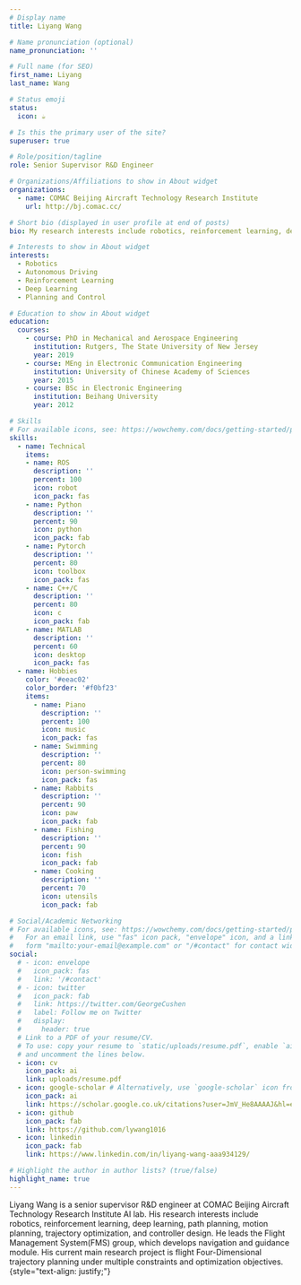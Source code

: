 ```yaml
---
# Display name
title: Liyang Wang

# Name pronunciation (optional)
name_pronunciation: ''

# Full name (for SEO)
first_name: Liyang
last_name: Wang

# Status emoji
status:
  icon: ☕️

# Is this the primary user of the site?
superuser: true

# Role/position/tagline
role: Senior Supervisor R&D Engineer

# Organizations/Affiliations to show in About widget
organizations:
  - name: COMAC Beijing Aircraft Technology Research Institute
    url: http://bj.comac.cc/

# Short bio (displayed in user profile at end of posts)
bio: My research interests include robotics, reinforcement learning, deep learning, path planning, motion planning, trajectory optimization, and controller design.

# Interests to show in About widget
interests:
  - Robotics
  - Autonomous Driving
  - Reinforcement Learning
  - Deep Learning
  - Planning and Control

# Education to show in About widget
education:
  courses:
    - course: PhD in Mechanical and Aerospace Engineering
      institution: Rutgers, The State University of New Jersey
      year: 2019
    - course: MEng in Electronic Communication Engineering
      institution: University of Chinese Academy of Sciences
      year: 2015
    - course: BSc in Electronic Engineering
      institution: Beihang University
      year: 2012

# Skills
# For available icons, see: https://wowchemy.com/docs/getting-started/page-builder/#icons
skills:
  - name: Technical
    items:
    - name: ROS
      description: ''
      percent: 100
      icon: robot
      icon_pack: fas
    - name: Python
      description: ''
      percent: 90
      icon: python
      icon_pack: fab
    - name: Pytorch
      description: ''
      percent: 80
      icon: toolbox
      icon_pack: fas
    - name: C++/C
      description: ''
      percent: 80
      icon: c
      icon_pack: fab
    - name: MATLAB
      description: ''
      percent: 60
      icon: desktop
      icon_pack: fas
  - name: Hobbies
    color: '#eeac02'
    color_border: '#f0bf23'
    items:
      - name: Piano
        description: ''
        percent: 100
        icon: music
        icon_pack: fas
      - name: Swimming
        description: ''
        percent: 80
        icon: person-swimming
        icon_pack: fas
      - name: Rabbits
        description: ''
        percent: 90
        icon: paw
        icon_pack: fab
      - name: Fishing
        description: ''
        percent: 90
        icon: fish
        icon_pack: fab
      - name: Cooking
        description: ''
        percent: 70
        icon: utensils
        icon_pack: fab

# Social/Academic Networking 
# For available icons, see: https://wowchemy.com/docs/getting-started/page-builder/#icons
#   For an email link, use "fas" icon pack, "envelope" icon, and a link in the
#   form "mailto:your-email@example.com" or "/#contact" for contact widget.
social:
  # - icon: envelope
  #   icon_pack: fas
  #   link: '/#contact'
  # - icon: twitter
  #   icon_pack: fab
  #   link: https://twitter.com/GeorgeCushen
  #   label: Follow me on Twitter
  #   display:
  #     header: true
  # Link to a PDF of your resume/CV.
  # To use: copy your resume to `static/uploads/resume.pdf`, enable `ai` icons in `params.yaml`,
  # and uncomment the lines below.
  - icon: cv
    icon_pack: ai
    link: uploads/resume.pdf
  - icon: google-scholar # Alternatively, use `google-scholar` icon from `ai` icon pack
    icon_pack: ai
    link: https://scholar.google.co.uk/citations?user=JmV_He8AAAAJ&hl=en
  - icon: github
    icon_pack: fab
    link: https://github.com/lywang1016
  - icon: linkedin
    icon_pack: fab
    link: https://www.linkedin.com/in/liyang-wang-aaa934129/

# Highlight the author in author lists? (true/false)
highlight_name: true
---
```


Liyang Wang is a senior supervisor R&D engineer at COMAC Beijing Aircraft Technology Research Institute AI lab. His research interests include robotics, reinforcement learning, deep learning, path planning, motion planning, trajectory optimization, and controller design. He leads the Flight Management System(FMS) group, which develops navigation and guidance module. His current main research project is flight Four-Dimensional trajectory planning under multiple constraints and optimization objectives.
{style="text-align: justify;"}
